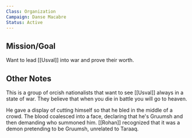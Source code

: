 ```yaml
---
Class: Organization
Campaign: Danse Macabre
Status: Active
---
```

## Mission/Goal

Want to lead [[Usval]] into war and prove their worth.

## Other Notes

This is a group of orcish nationalists that want to see [[Usval]] always in a state of war. They believe that when you die in battle you will go to heaven.

He gave a display of cutting himself so that he bled in the middle of a crowd. The blood coalesced into a face, declaring that he's Gruumsh and then demanding who summoned him. [[Rohan]] recognized that it was a demon pretending to be Gruumsh, unrelated to Taraaq.
